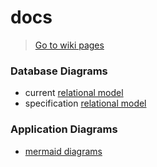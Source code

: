 # docs

> [Go to wiki pages](https://github.com/codemeistre/docs/wiki)

### Database Diagrams

- current [relational model](./database.relational-model.html)
- specification [relational model](./database_spec.relational-model.html)

### Application Diagrams

- [mermaid diagrams](./mermaid-diagrams)

